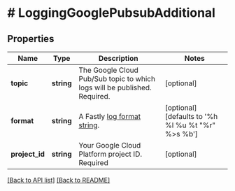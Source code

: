 # # LoggingGooglePubsubAdditional

## Properties

Name | Type | Description | Notes
------------ | ------------- | ------------- | -------------
**topic** | **string** | The Google Cloud Pub/Sub topic to which logs will be published. Required. | [optional] 
**format** | **string** | A Fastly [log format string](https://docs.fastly.com/en/guides/custom-log-formats). | [optional]  [defaults to '%h %l %u %t "%r" %&gt;s %b']
**project_id** | **string** | Your Google Cloud Platform project ID. Required | [optional] 


[[Back to API list]](../../README.md#endpoints) [[Back to README]](../../README.md)
